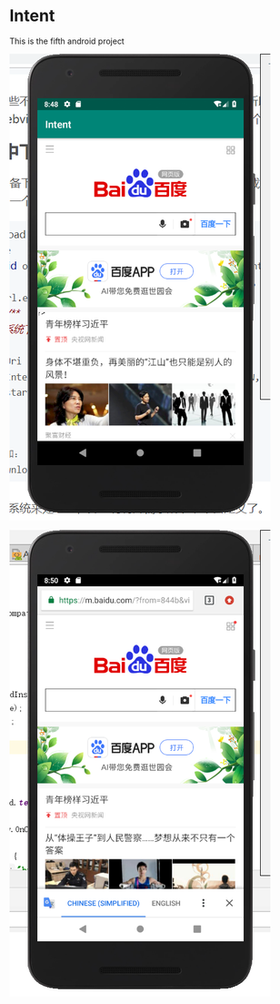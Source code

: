 # Intent

This is the fifth android project

![image](https://github.com/lljjy/Intent/blob/master/pictures/01.png)


![image](https://github.com/lljjy/Intent/blob/master/pictures/02.png)
